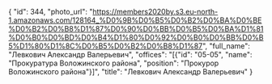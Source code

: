 {
    "id": 344,
    "photo_url": "https://members2020by.s3.eu-north-1.amazonaws.com/128164_%D0%9B%D0%B5%D0%B2%D0%BA%D0%BE%D0%B2%D0%B8%D1%87%D0%90%D0%BB%D0%B5%D0%BA%D1%81%D0%B0%D0%BD%D0%B4%D1%80%D0%92%D0%B0%D0%BB%D0%B5%D1%80%D1%8C%D0%B5%D0%B2%D0%B8%D1%87",
    "full_name": "Левкович Александр Валерьевич",
    "offices": "[{\"id\": \"05-05\", \"name\": \"Прокуратура Воложинского района\", \"position\": \"Прокурор Воложинского района\"}]",
    "title": "Левкович Александр Валерьевич"
}